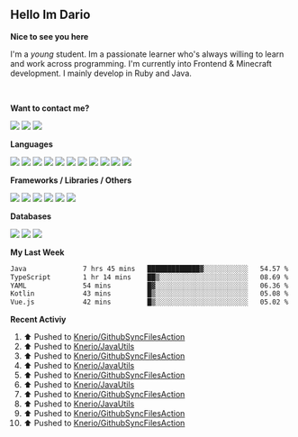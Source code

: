 <h2>Hello Im Dario</h2>

**Nice to see you here**

I'm a *young* student. Im a passionate learner who's always willing to learn and work across
programming. I'm currently into Frontend & Minecraft development. I mainly develop in Ruby and Java.

<br/>

**Want to contact me?**

<a href="https://github.com/knerio"><img src="https://img.shields.io/badge/-Github-blue?style=for-the-badge&logo=github&logoColor=white"/></a> <a href="https://discord.com/users/639416958923702292"><img src="https://img.shields.io/badge/-knerio-blue?style=for-the-badge&logo=discord&logoColor=white"/></a> <a href="https://twitch.tv/dopalos_"><img src="https://img.shields.io/badge/-twitch-blue?style=for-the-badge&logo=twitch&logoColor=white"/></a>

**Languages**

<img src="https://img.shields.io/badge/-HTML-blue?style=for-the-badge&logo=html5&logoColor=white"/> <img src="https://img.shields.io/badge/-CSS-blue?style=for-the-badge&logo=CSS3&logoColor=white"/> <img src="https://img.shields.io/badge/-Javascript-blue?style=for-the-badge&logo=javascript&logoColor=white"/> <img src="https://img.shields.io/badge/-Typescript-blue?style=for-the-badge&logo=TypeScript&logoColor=white"/> <img src="https://img.shields.io/badge/-Java-blue?style=for-the-badge&logo=java&logoColor=white"/> <img src="https://img.shields.io/badge/-Kotlin-blue?style=for-the-badge&logo=kotlin&logoColor=white"/> <img src="https://img.shields.io/badge/-SQL-blue?style=for-the-badge&logo=MYSQL&logoColor=white"/> <img src="https://img.shields.io/badge/-Markdown-blue?style=for-the-badge&logo=Markdown&logoColor=white"/> <img src="https://img.shields.io/badge/-JSON-blue?style=for-the-badge&logo=JSON&logoColor=white"/> <img src="https://img.shields.io/badge/-Git-blue?style=for-the-badge&logo=Git&logoColor=white"/> <img src="https://img.shields.io/badge/-Ruby-blue?style=for-the-badge&logo=Ruby&logoColor=white"/>
<br/>

 **Frameworks / Libraries / Others**

<img src="https://img.shields.io/badge/-Bootstrap-blue?style=for-the-badge&logo=Bootstrap&logoColor=white"/> <img src="https://img.shields.io/badge/-Node.JS-blue?style=for-the-badge&logo=node.js&logoColor=white"/> <img src="https://img.shields.io/badge/-React-blue?style=for-the-badge&logo=React&logoColor=white"/> <img src="https://img.shields.io/badge/-Express-blue?style=for-the-badge&logo=Express&logoColor=white"/> <img src="https://img.shields.io/badge/-Next.Js-blue?style=for-the-badge&logo=Next.Js&logoColor=white"/> <img src="https://img.shields.io/badge/-Ruby_On_Rails-blue?style=for-the-badge&logo=ruby-on-rails&logoColor=white"/>

**Databases**

<img src="https://img.shields.io/badge/-MongoDB-blue?style=for-the-badge&logo=mongodb&logoColor=white"/> <img src="https://img.shields.io/badge/-MariaDB-blue?style=for-the-badge&logo=MariaDB&logoColor=white"/>
<img src="https://img.shields.io/badge/-PostgreSQL-blue?style=for-the-badge&logo=PostgreSQl&logoColor=white"/>

**My Last Week**

<!--START_SECTION:waka-->

```txt
Java              7 hrs 45 mins   █████████████▓░░░░░░░░░░░   54.57 %
TypeScript        1 hr 14 mins    ██▒░░░░░░░░░░░░░░░░░░░░░░   08.69 %
YAML              54 mins         █▓░░░░░░░░░░░░░░░░░░░░░░░   06.36 %
Kotlin            43 mins         █▒░░░░░░░░░░░░░░░░░░░░░░░   05.08 %
Vue.js            42 mins         █▒░░░░░░░░░░░░░░░░░░░░░░░   05.02 %
```

<!--END_SECTION:waka-->

**Recent Activiy**

<!--RECENT_ACTIVITY:start-->
1. ⬆️ Pushed to [Knerio/GithubSyncFilesAction](https://github.com/Knerio/GithubSyncFilesAction)<br>
2. ⬆️ Pushed to [Knerio/JavaUtils](https://github.com/Knerio/JavaUtils)<br>
3. ⬆️ Pushed to [Knerio/GithubSyncFilesAction](https://github.com/Knerio/GithubSyncFilesAction)<br>
4. ⬆️ Pushed to [Knerio/JavaUtils](https://github.com/Knerio/JavaUtils)<br>
5. ⬆️ Pushed to [Knerio/GithubSyncFilesAction](https://github.com/Knerio/GithubSyncFilesAction)<br>
6. ⬆️ Pushed to [Knerio/JavaUtils](https://github.com/Knerio/JavaUtils)<br>
7. ⬆️ Pushed to [Knerio/GithubSyncFilesAction](https://github.com/Knerio/GithubSyncFilesAction)<br>
8. ⬆️ Pushed to [Knerio/JavaUtils](https://github.com/Knerio/JavaUtils)<br>
9. ⬆️ Pushed to [Knerio/GithubSyncFilesAction](https://github.com/Knerio/GithubSyncFilesAction)<br>
10. ⬆️ Pushed to [Knerio/GithubSyncFilesAction](https://github.com/Knerio/GithubSyncFilesAction)<br>
<!--RECENT_ACTIVITY:end-->
